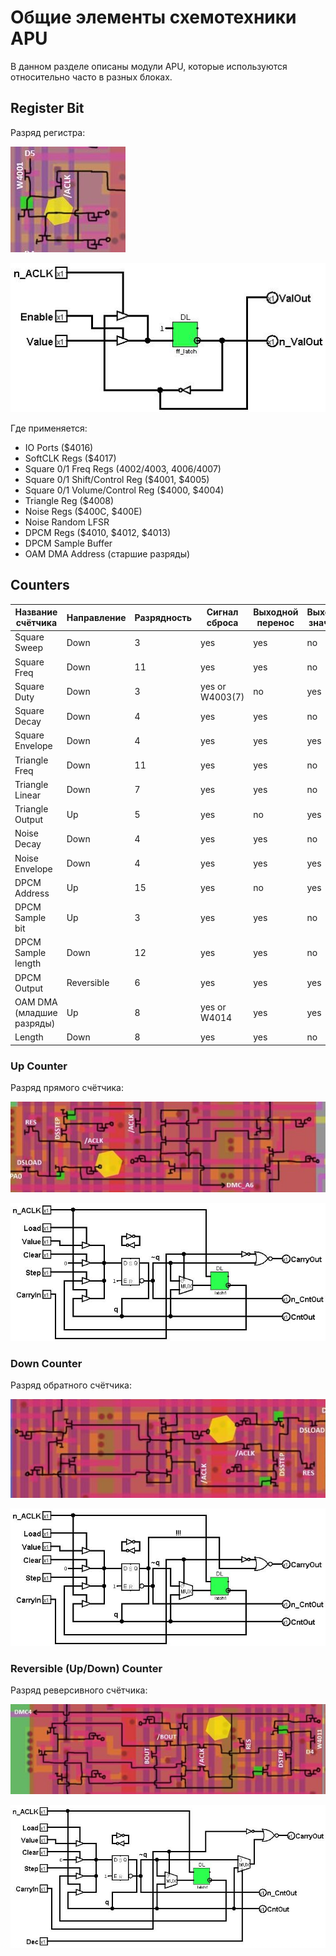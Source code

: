 # Общие элементы схемотехники APU

В данном разделе описаны модули APU, которые используются относительно часто в разных блоках.

## Register Bit

Разряд регистра:

![RegisterBit_tran](/BreakingNESWiki/imgstore/apu/RegisterBit_tran.jpg)

![RegisterBit](/BreakingNESWiki/imgstore/apu/RegisterBit.jpg)

Где применяется:
- IO Ports ($4016)
- SoftCLK Regs ($4017)
- Square 0/1 Freq Regs ($4002/$4003, $4006/$4007)
- Square 0/1 Shift/Control Reg ($4001, $4005)
- Square 0/1 Volume/Control Reg ($4000, $4004)
- Triangle Reg ($4008)
- Noise Regs ($400C, $400E)
- Noise Random LFSR
- DPCM Regs ($4010, $4012, $4013)
- DPCM Sample Buffer
- OAM DMA Address (старшие разряды)

## Counters

|Название счётчика|Направление|Разрядность|Сигнал сброса|Выходной перенос|Выходное значение|
|---|---|---|---|---|---|
|Square Sweep|Down|3|yes|yes|no|
|Square Freq|Down|11|yes|yes|no|
|Square Duty|Down|3|yes or W4003(7)|no|yes|
|Square Decay|Down|4|yes|yes|no|
|Square Envelope|Down|4|yes|yes|yes|
|Triangle Freq|Down|11|yes|yes|no|
|Triangle Linear|Down|7|yes|yes|no|
|Triangle Output|Up|5|yes|no|yes|
|Noise Decay|Down|4|yes|yes|no|
|Noise Envelope|Down|4|yes|yes|yes|
|DPCM Address|Up|15|yes|no|yes|
|DPCM Sample bit|Up|3|yes|yes|no|
|DPCM Sample length|Down|12|yes|yes|no|
|DPCM Output|Reversible|6|yes|yes|yes|
|OAM DMA (младшие разряды)|Up|8|yes or W4014|yes|yes|
|Length|Down|8|yes|yes|no|

### Up Counter

Разряд прямого счётчика:

![CounterBit_tran](/BreakingNESWiki/imgstore/apu/CounterBit_tran.jpg)

![CounterBit](/BreakingNESWiki/imgstore/apu/CounterBit.jpg)

### Down Counter

Разряд обратного счётчика:

![DownCounterBit_tran](/BreakingNESWiki/imgstore/apu/DownCounterBit_tran.jpg)

![DownCounterBit](/BreakingNESWiki/imgstore/apu/DownCounterBit.jpg)

### Reversible (Up/Down) Counter

Разряд реверсивного счётчика:

![RevCounterBit_tran](/BreakingNESWiki/imgstore/apu/RevCounterBit_tran.jpg)

![RevCounterBit](/BreakingNESWiki/imgstore/apu/RevCounterBit.jpg)
